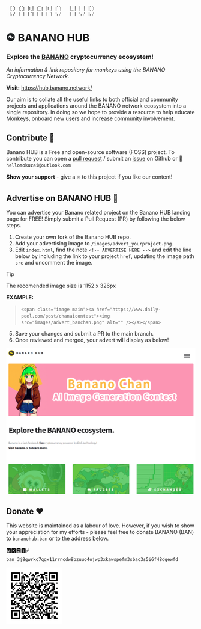 ```
 ⣏⡱ ⣎⣱ ⡷⣸ ⣎⣱ ⡷⣸ ⡎⢱   ⣇⣸ ⡇⢸ ⣏⡱
 ⠧⠜ ⠇⠸ ⠇⠹ ⠇⠸ ⠇⠹ ⠣⠜   ⠇⠸ ⠣⠜ ⠧⠜                                          
```                                                                                        
# <img src="https://github.com/HelloMokuzai/banano-hub/blob/main/images/bananohub.png" alt="drawing" width="24" height="24"/> BANANO HUB
### Explore the [BANANO](https://banano.cc/) cryptocurrency ecosystem!

*An information & link repository for monkeys using the BANANO Cryptocurrency Network.*

**Visit:** https://hub.banano.network/

Our aim is to collate all the useful links to both official and community projects and applications around the BANANO network ecosystem into a single repository. In doing so we hope to provide a resource to help educate Monkeys, onboard new users and increase community involvement.


## Contribute 🤝

Banano HUB is a Free and open-source software (FOSS) project. To contribute you can open a [pull request](https://github.com/HelloMokuzai/banano-hub/pulls) / submit an [issue](https://github.com/HelloMokuzai/banano-hub/issues) on Github or 💌 `hellomokuzai@outlook.com`

**Show your support** - give a ⭐️ to this project if you like our content!


## Advertise on BANANO HUB 📣

You can advertise your Banano related project on the Banano HUB landing page for FREE! Simply submit a Pull Request (PR) by following the below steps.

1. Create your own fork of the Banano HUB repo.
2. Add your advertising image to `/images/advert_yourproject.png`
3. Edit `index.html`, find the note `<!-- ADVERTISE HERE -->` and edit the line below by including the link to your project `href`, updating the image path `src` and uncomment the image.

> [!TIP]
> The recomended image size is 1152 x 326px

**EXAMPLE:**

>`<span class="image main"><a href="https://www.daily-peel.com/post/chanaicontest"><img src="images/advert_banchan.png" alt="" /></a></span>`

5. Save your changes and submit a PR to the main branch.
6. Once reviewed and merged, your advert will display as below! 

<img src="https://raw.githubusercontent.com/HelloMokuzai/banano-hub/refs/heads/main/images/Advert_Preview.png" alt="drawing"/>


## Donate ❤️

This website is maintained as a labour of love. However, if you wish to show your appreciation for my efforts - please feel free to donate BANANO (BAN) to `bananohub.ban` or to the address below.

🅼🅺🆉🅸⚡ `ban_3j8gwrkc7qgx11rrncdw8bzuuo4ojwp3xkawspefm3sbac3s5i6f48dgewfd`

<img src="https://raw.githubusercontent.com/HelloMokuzai/banano-hub/refs/heads/main/images/qr-code.png" alt="drawing" width="150" height="150"/>
